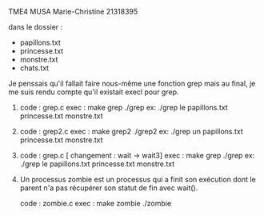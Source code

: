 TME4
MUSA Marie-Christine
21318395

<listes-fichiers> dans le dossier :
- papillons.txt
- princesse.txt
- monstre.txt
- chats.txt

Je penssais qu'il fallait faire nous-même une fonction grep mais au final, je me suis rendu compte qu'il existait execl pour grep.

1.  code : grep.c
    exec :
        make grep
        ./grep <motif> <listes-fichiers>
        ex: ./grep le papillons.txt princesse.txt monstre.txt

2.  code : grep2.c
    exec : 
        make grep2
        ./grep2 <motif> <listes-fichiers>
        ex: ./grep un papillons.txt princesse.txt monstre.txt

3.  code : grep.c [ changement : wait -> wait3]
    exec :
        make grep
        ./grep <motif> <listes-fichiers>
         ex: ./grep le papillons.txt princesse.txt monstre.txt

4. Un processus zombie est un processus qui a finit son exécution dont le parent n'a pas récupérer son statut de fin avec wait().

    code : zombie.c
    exec :
        make zombie
        ./zombie
